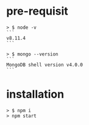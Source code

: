 # pre-requisit
    > $ node -v
    ```
    v8.11.4
    ```

    > $ mongo --version
    ```
    MongoDB shell version v4.0.0
    ```
# installation

    > $ npm i
    > npm start